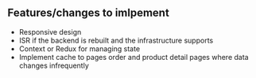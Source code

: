 ## Features/changes to imlpement

- Responsive design
- ISR if the backend is rebuilt and the infrastructure supports
- Context or Redux for managing state
- Implement cache to pages order and product detail pages where data changes infrequently
